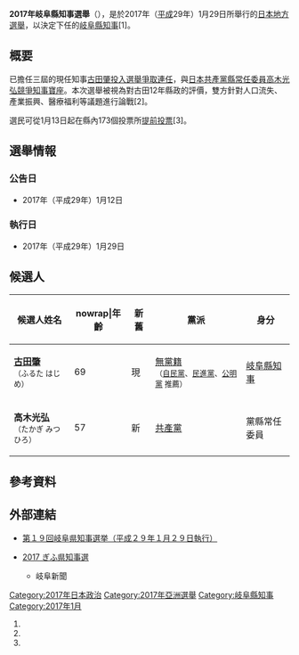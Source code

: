 **2017年岐阜縣知事選舉**（），是於2017年（[平成](../Page/平成.md "wikilink")29年）1月29日所舉行的[日本地方選舉](../Page/日本.md "wikilink")，以決定下任的[岐阜縣知事](../Page/岐阜縣知事列表.md "wikilink")\[1\]。

## 概要

已擔任三屆的現任知事[古田肇投入選舉爭取連任](https://zh.wikipedia.org/wiki/古田肇 "wikilink")，與[日本共產黨縣常任委員高木光弘競爭知事寶座](../Page/日本共產黨.md "wikilink")。本次選舉被視為對古田12年縣政的評價，雙方針對人口流失、產業振興、醫療福利等議題進行論戰\[2\]。

選民可從1月13日起在縣內173個投票所[提前投票](../Page/缺席投票.md "wikilink")\[3\]。

## 選舉情報

### 公告日

  - 2017年（平成29年）1月12日

### 執行日

  - 2017年（平成29年）1月29日

## 候選人

<table>
<thead>
<tr class="header">
<th><p>候選人姓名</p></th>
<th><p>nowrap|年齡</p></th>
<th><p>新舊</p></th>
<th><p>黨派</p></th>
<th><p>身分</p></th>
</tr>
</thead>
<tbody>
<tr class="odd">
<td><p><strong><a href="https://zh.wikipedia.org/wiki/古田肇" title="wikilink">古田肇</a></strong><br />
<small>（ふるた はじめ）</small></p></td>
<td><p>69</p></td>
<td><p>現</p></td>
<td><p><a href="../Page/無黨籍.md" title="wikilink">無黨籍</a><br />
<small>（<a href="https://zh.wikipedia.org/wiki/自由民主黨" title="wikilink">自民黨</a>、<a href="https://zh.wikipedia.org/wiki/民進黨_(日本)" title="wikilink">民進黨</a>、<a href="../Page/公明黨.md" title="wikilink">公明黨</a> 推薦）</small></p></td>
<td><p><a href="https://zh.wikipedia.org/wiki/岐阜縣知事" title="wikilink">岐阜縣知事</a></p></td>
</tr>
<tr class="even">
<td><p><strong>高木光弘</strong><br />
<small>（たかぎ みつひろ）</small></p></td>
<td><p>57</p></td>
<td><p>新</p></td>
<td><p><a href="../Page/日本共產黨.md" title="wikilink">共產黨</a></p></td>
<td><p>黨縣常任委員</p></td>
</tr>
</tbody>
</table>

## 參考資料

## 外部連結

  - [第１９回岐阜県知事選挙（平成２９年１月２９日執行）](http://www.pref.gifu.lg.jp/kensei/senkyo/senkyo-kekka/14301/chijisenkyokekka/19chijikekka/)

  - [2017
    ぎふ県知事選](https://web.archive.org/web/20170212144640/http://www.gifu-np.co.jp/tokusyu/2017/chiji/)
    - 岐阜新聞

[Category:2017年日本政治](https://zh.wikipedia.org/wiki/Category:2017年日本政治 "wikilink")
[Category:2017年亞洲選舉](https://zh.wikipedia.org/wiki/Category:2017年亞洲選舉 "wikilink")
[Category:岐阜縣知事](https://zh.wikipedia.org/wiki/Category:岐阜縣知事 "wikilink")
[Category:2017年1月](https://zh.wikipedia.org/wiki/Category:2017年1月 "wikilink")

1.
2.
3.